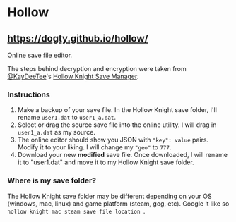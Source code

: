 # Hollow 
## https://dogty.github.io/hollow/
Online save file editor. 

The steps behind decryption and encryption were taken from [@KayDeeTee](https://github.com/KayDeeTee)'s [Hollow Knight Save Manager](https://github.com/KayDeeTee/Hollow-Knight-SaveManager). 


### Instructions 
1. Make a backup of your save file. In the Hollow Knight save folder, I'll rename `user1.dat` to `user1_a.dat`. 
1. Select or drag the source save file into the online utility. I will drag in `user1_a.dat` as my source. 
1. The online editor should show you JSON with `"key": value` pairs. Modify it to your liking. I will change my `"geo"` to `777`. 
1. Download your new **modified** save file. Once downloaded, I will rename it to "user1.dat" and move it to my Hollow Knight save folder. 


### Where is my save folder?
The Hollow Knight save folder may be different depending on your OS (windows, mac, linux) and game platform (steam, gog, etc). Google it like so `hollow knight mac steam save file location `. 
